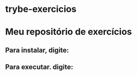 # trybe-exercicios

# Meu repositório de exercícios

## Para instalar, digite:


## Para executar. digite: